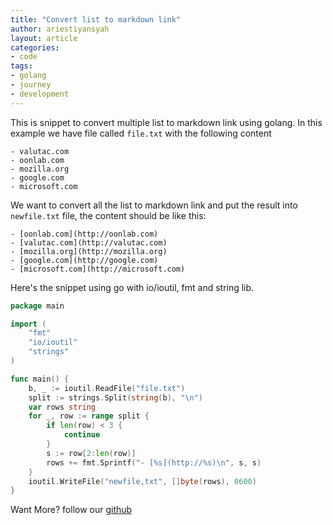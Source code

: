 ```yaml
---
title: "Convert list to markdown link"
author: ariestiyansyah
layout: article
categories:
- code
tags:
- golang
- journey
- development
---
```


This is snippet to convert multiple list to markdown link using golang. In this example we have file called `file.txt` with the following content

```
- valutac.com
- oonlab.com
- mozilla.org
- google.com
- microsoft.com
```

We want to convert all the list to markdown link and put the result into `newfile.txt` file, the content should be like this:

```
- [oonlab.com](http://oonlab.com)
- [valutac.com](http://valutac.com)
- [mozilla.org](http://mozilla.org)
- [google.com](http://google.com)
- [microsoft.com](http://microsoft.com)
```

Here's the snippet using go with io/ioutil, fmt and string lib.

```go
package main

import (
	"fmt"
	"io/ioutil"
	"strings"
)

func main() {
	b, _ := ioutil.ReadFile("file.txt")
	split := strings.Split(string(b), "\n")
	var rows string
	for _, row := range split {
		if len(row) < 3 {
			continue
		}
		s := row[2:len(row)]
		rows += fmt.Sprintf("- [%s](http://%s)\n", s, s)
	}
	ioutil.WriteFile("newfile,txt", []byte(rows), 0600)
}
```

Want More? follow our [github](https://github.com/valutac)
